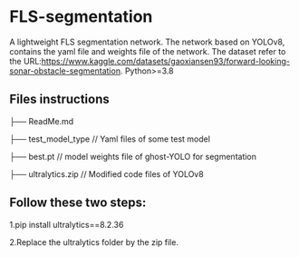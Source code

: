 # FLS-segmentation
A lightweight FLS segmentation network. The network based on YOLOv8, contains the yaml file and weights file of the network. The dataset refer to the URL:https://www.kaggle.com/datasets/gaoxiansen93/forward-looking-sonar-obstacle-segmentation. Python>=3.8

## Files instructions
├── ReadMe.md           
    
├── test_model_type    // Yaml files of some test model
    
├── best.pt    // model weights file of ghost-YOLO for segmentation

├── ultralytics.zip    // Modified code files of YOLOv8


## Follow these two steps:

1.pip install ultralytics==8.2.36

2.Replace the ultralytics folder by the zip file.
